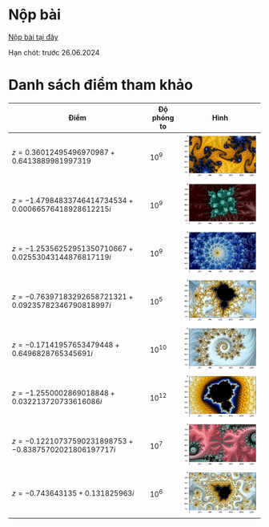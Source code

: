 # Nộp bài
[Nộp bài tại đây](https://forms.gle/1KxV8ko8nRQ5GEAJA)

Hạn chót: trước 26.06.2024
# Danh sách điểm tham khảo
|Điểm|Độ phóng to|Hình|
|--|--|--|
|$z = 0.36012495496970987 + 0.6413889981997319$|$10^9$|![Hình 1](s1.png)|
|$z = -1.47984833746414734534 + 0.00066576418928612215i$|$10^9$|![Hình 2](s2.png)|
|$z = -1.25356252951350710667 + 0.02553043144876817119i$|$10^9$|![Hình 3](s3.png)|
|$z = -0.76397183292658721321 + 0.09235782346790818997i$|$10^5$|![Hình 4](s4.png)|
|$z = -0.17141957653479448 + 0.6496828765345691i$|$10^{10}$|![Hình 5](s5.png)|
|$z = -1.2550002869018848 + 0.032213720733616086i$|$10^{12}$|![Hình 6](s6.png)|
|$z = -0.12210737590231898753 + -0.83875702021806197717i$|$10^7$|![Hình 7](s7.png)|
|$z = -0.743643135 + 0.131825963i$|$10^6$|![Hình 8](s8.png)|